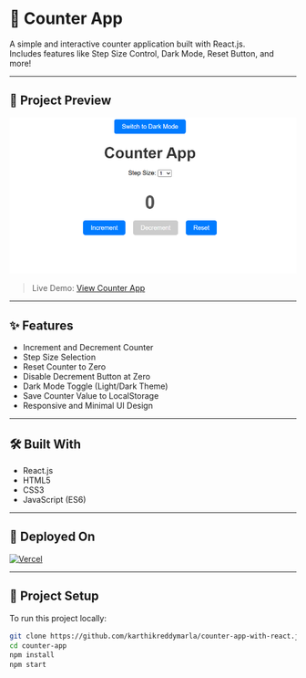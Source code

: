 # 🚀 Counter App

A simple and interactive counter application built with React.js.  
Includes features like Step Size Control, Dark Mode, Reset Button, and more!

---

## 📸 Project Preview

![App Screenshot](./counter-app-preview.png)

> Live Demo: [View Counter App](https://your-custom-url.vercel.app/)

---

## ✨ Features

- Increment and Decrement Counter
- Step Size Selection
- Reset Counter to Zero
- Disable Decrement Button at Zero
- Dark Mode Toggle (Light/Dark Theme)
- Save Counter Value to LocalStorage
- Responsive and Minimal UI Design

---

## 🛠️ Built With

- React.js
- HTML5
- CSS3
- JavaScript (ES6)

---

## 🔗 Deployed On

[![Vercel](https://img.shields.io/badge/Deployed%20on-Vercel-black?logo=vercel)](https://counter-app-with-react-js-karthikreddy.vercel.app/)

---

## 📂 Project Setup

To run this project locally:

```bash
git clone https://github.com/karthikreddymarla/counter-app-with-react.js.git
cd counter-app
npm install
npm start
```
